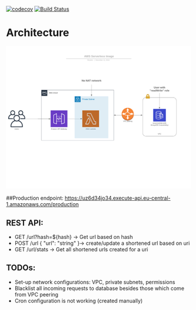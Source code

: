 [![codecov](https://codecov.io/gh/RicardoMiguel/url-shortener/branch/master/graph/badge.svg)](https://codecov.io/gh/RicardoMiguel/url-shortener)
[![Build Status](https://travis-ci.com/RicardoMiguel/url-shortener.svg?branch=master)](https://travis-ci.com/RicardoMiguel/url-shortener)

# Architecture

![aws-serverless-image](./docs/aws-serverless-image.png)

##Production endpoint: 
https://uz6d34jo34.execute-api.eu-central-1.amazonaws.com/production

## REST API:
* GET /url?hash=${hash} -> Get url based on hash
* POST /url { "url": "string" }-> create/update a shortened url based on uri
* GET /url/stats -> Get all shortened urls created for a uri

## TODOs:
* Set-up network configurations: VPC, private subnets, permissions
* Blacklist all incoming requests to database besides those which come from VPC peering
* Cron configuration is not working (created manually)
